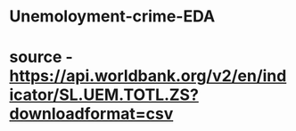 # Unemoloyment-crime-EDA
# source - https://api.worldbank.org/v2/en/indicator/SL.UEM.TOTL.ZS?downloadformat=csv
